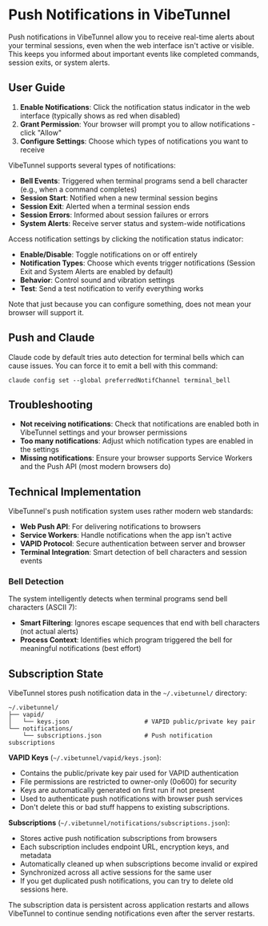 # Push Notifications in VibeTunnel

Push notifications in VibeTunnel allow you to receive real-time alerts about your terminal sessions, even when the web interface isn't active or visible. This keeps you informed about important events like completed commands, session exits, or system alerts.

## User Guide

1. **Enable Notifications**: Click the notification status indicator in the web interface (typically shows as red when disabled)
2. **Grant Permission**: Your browser will prompt you to allow notifications - click "Allow"
3. **Configure Settings**: Choose which types of notifications you want to receive

VibeTunnel supports several types of notifications:

- **Bell Events**: Triggered when terminal programs send a bell character (e.g., when a command completes)
- **Session Start**: Notified when a new terminal session begins
- **Session Exit**: Alerted when a terminal session ends
- **Session Errors**: Informed about session failures or errors
- **System Alerts**: Receive server status and system-wide notifications

Access notification settings by clicking the notification status indicator:

- **Enable/Disable**: Toggle notifications on or off entirely
- **Notification Types**: Choose which events trigger notifications (Session Exit and System Alerts are enabled by default)
- **Behavior**: Control sound and vibration settings
- **Test**: Send a test notification to verify everything works

Note that just because you can configure something, does not mean your browser will support it.

## Push and Claude

Claude code by default tries auto detection for terminal bells which can cause issues.  You can force it
to emit a bell with this command:

```
claude config set --global preferredNotifChannel terminal_bell
```

## Troubleshooting

- **Not receiving notifications**: Check that notifications are enabled both in VibeTunnel settings and your browser permissions
- **Too many notifications**: Adjust which notification types are enabled in the settings
- **Missing notifications**: Ensure your browser supports Service Workers and the Push API (most modern browsers do)

## Technical Implementation

VibeTunnel's push notification system uses rather modern web standards:

- **Web Push API**: For delivering notifications to browsers
- **Service Workers**: Handle notifications when the app isn't active
- **VAPID Protocol**: Secure authentication between server and browser
- **Terminal Integration**: Smart detection of bell characters and session events

### Bell Detection

The system intelligently detects when terminal programs send bell characters (ASCII 7):

- **Smart Filtering**: Ignores escape sequences that end with bell characters (not actual alerts)
- **Process Context**: Identifies which program triggered the bell for meaningful notifications (best effort)

## Subscription State

VibeTunnel stores push notification data in the `~/.vibetunnel/` directory:

```
~/.vibetunnel/
├── vapid/
│   └── keys.json                     # VAPID public/private key pair
└── notifications/
    └── subscriptions.json            # Push notification subscriptions
```

**VAPID Keys** (`~/.vibetunnel/vapid/keys.json`):
- Contains the public/private key pair used for VAPID authentication
- File permissions are restricted to owner-only (0o600) for security
- Keys are automatically generated on first run if not present
- Used to authenticate push notifications with browser push services
- Don't delete this or bad stuff happens to existing subscriptions.

**Subscriptions** (`~/.vibetunnel/notifications/subscriptions.json`):
- Stores active push notification subscriptions from browsers
- Each subscription includes endpoint URL, encryption keys, and metadata
- Automatically cleaned up when subscriptions become invalid or expired
- Synchronized across all active sessions for the same user
- If you get duplicated push notifications, you can try to delete old sessions here.

The subscription data is persistent across application restarts and allows VibeTunnel to continue sending notifications even after the server restarts.
